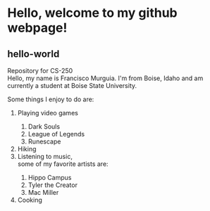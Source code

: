 # **Hello, welcome to my github webpage!**
## hello-world
<p>Repository for CS-250<br>
Hello, my name is Francisco Murguia. I'm from Boise, Idaho and am currently a student at Boise State University.</p>

<p>Some things I enjoy to do are:</p>
<ol>
<li>Playing video games</li>
<ol>
  <li>Dark Souls</li>
  <li>League of Legends</li>
  <li>Runescape</li>
  </ol>

<li>Hiking</li>

<li>Listening to music,<br> some of my favorite artists are:</li>
<ol>
  <li>Hippo Campus</li>
  <li>Tyler the Creator</li>
  <li>Mac Miller</li>
  </ol>
<li>Cooking</li>
</ol>
